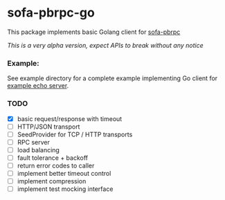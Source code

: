 # sofa-pbrpc-go

This package implements basic Golang client for [sofa-pbrpc](https://github.com/baidu/sofa-pbrpc)

*This is a very alpha version, expect APIs to break without any notice*

### Example:

See example directory for a complete example implementing Go client for [example echo server](https://github.com/baidu/sofa-pbrpc/tree/master/sample/echo).

### TODO

- [x] basic request/response with timeout
- [ ] HTTP/JSON transport
- [ ] SeedProvider for TCP / HTTP transports
- [ ] RPC server
- [ ] load balancing
- [ ] fault tolerance + backoff
- [ ] return error codes to caller
- [ ] implement better timeout control
- [ ] implement compression
- [ ] implement test mocking interface
